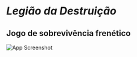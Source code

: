 # _*Legião da Destruição*_

## Jogo de sobrevivência frenético

![App Screenshot](https://github.com/user-attachments/assets/c727394e-147b-4e90-a77b-a737f93e8181)
